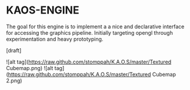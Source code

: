 KAOS-ENGINE
====

The goal for this engine is to implement a a nice and declarative interface for accessing the graphics pipeline. 
Initially targeting opengl through experimentation and heavy prototyping.


[draft]

![alt tag](https://raw.github.com/stomppah/K.A.O.S/master/Textured Cubemap.png)
![alt tag](https://raw.github.com/stomppah/K.A.O.S/master/Textured Cubemap 2.png)